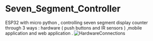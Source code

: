 # Seven_Segment_Controller
ESP32 with micro python , controlling seven segment display counter through 3 ways : hardware ( push buttons and IR sensors ) ,mobile application and web application .
![HardwareConnections](https://www.mediafire.com/view/mawfqw8ajcausx0/Project_photo.jpeg)
